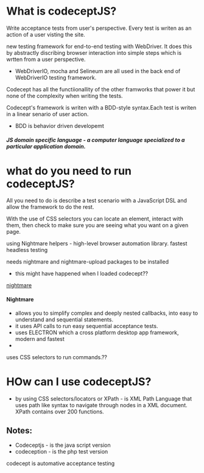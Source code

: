 # What is codeceptJS?

Write acceptance tests from user's perspective. Every test is writen as an action of a user visting the site.

new testing framework for end-to-end testing with WebDriver. It does this by abstractly discribing browser interaction into simple steps which is wrtten from a user perspective.

  - WebDriverIO, mocha and Selineum are all used in the back end of WebDriverIO testing framework.

Codecept has all the functiionallity of the other framworks that power it but none of the complexity when writing the tests.

Codecept's framework is writen with a BDD-style syntax.Each test is writen in a linear senario of user action.
  - BDD is behavior driven developemt

##### JS domain specific language - a computer language specialized to a particular application domain.


# what do you need to run codeceptJS?
All you need to do is describe a test scenario with a JavaScript DSL and allow the framework to do the rest.

With the use of CSS selectors you can locate an element, interact with them, then check to make sure you are seeing what you want on a given page.

using Nightmare helpers - high-level browser automation library. fastest headless testing

needs nightmare and nightmare-upload packages to be installed

- this might have happened when I loaded codecept??  

[nightmare](http://codecept.io/helpers/Nightmare/)

#### Nightmare
- allows you to simplify complex and deeply nested callbacks, into easy to understand and sequential
statements.
- it uses API calls to run easy sequential acceptance tests.
- uses ELECTRON which a cross platform desktop app framework, modern and fastest
-

uses CSS selectors to run commands.??


# HOw can I use codeceptJS?
- by using CSS selectors/locators or XPath - is XML Path Language that uses path like syntax to navigate through nodes in a XML document. XPath contains over 200 functions.


## Notes:
- Codeceptjs - is the java script version
- codeception - is the php test version

codecept is automative acceptance testing
